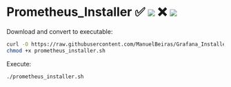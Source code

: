 # Prometheus_Installer ✅ ![](https://progress-bar.dev/90/?title=Ubuntu) ❌ ![](https://progress-bar.dev/10/?title=Centos)

Download and convert to executable:

```bash
curl -O https://raw.githubusercontent.com/ManuelBeiras/Grafana_Installer/main/prometheus_installer.sh
chmod +x prometheus_installer.sh
```
Execute:

```sh
./prometheus_installer.sh
```
